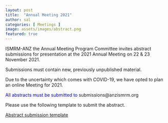 ```yaml
---
layout: post
title:  "Annual Meeting 2021"
author: sal
categories: [ Meetings ]
image: assets/images/abstract.png
featured: true
---
```


ISMRM-ANZ the Annual Meeting Program Committee invites abstract submissions for presentation at the 2021 Annual Meeting on 22 & 23 November 2021. 

Submissions must contain new, previously unpublished material.

Due to the uncertainty which comes with COVID-19, we have opted to plan an online Meeting for 2021. 

<p style="color:blue"> All abstracts must be submitted to  <a> submissions@anzismrm.org </a> </p>

Please use the following template to submit the abstract.

<a href="/assets/images/Abstract_Template.docx" download>
 Abstract submission template
</a>



